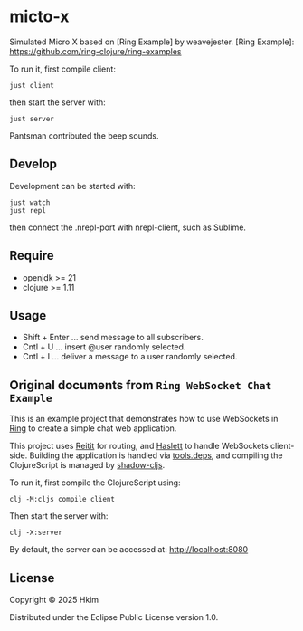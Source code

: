 # micto-x

Simulated Micro X based on [Ring Example] by weavejester.
[Ring Example]: https://github.com/ring-clojure/ring-examples

To run it, first compile client:

    just client

then start the server with:

    just server


Pantsman contributed the beep sounds.

## Develop

Development can be started with:

    just watch
    just repl

then connect the .nrepl-port with nrepl-client, such as Sublime.

## Require

* openjdk >= 21
* clojure >= 1.11

## Usage

* Shift + Enter  ... send message to all subscribers.
* Cntl  + U      ... insert @user randomly selected.
* Cntl  + I      ... deliver a message to a user randomly selected.

## Original documents from `Ring WebSocket Chat Example`

This is an example project that demonstrates how to use WebSockets in
[Ring][] to create a simple chat web application.

This project uses [Reitit][] for routing, and [Haslett][] to handle
WebSockets client-side. Building the application is handled via
[tools.deps], and compiling the ClojureScript is managed by
[shadow-cljs].

To run it, first compile the ClojureScript using:

    clj -M:cljs compile client

Then start the server with:

    clj -X:server

By default, the server can be accessed at: <http://localhost:8080>

[Ring]: https://github.com/ring-clojure/ring
[Reitit]: https://github.com/metosin/reitit
[Haslett]: https://github.com/weavejester/haslett
[tools.deps]: https://github.com/clojure/tools.deps
[shadow-cljs]: https://github.com/thheller/shadow-cljs


## License

Copyright © 2025 Hkim

Distributed under the Eclipse Public License version 1.0.
